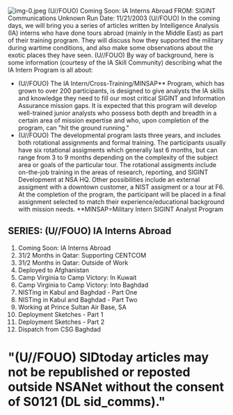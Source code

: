 ![img-0.jpeg](img-0.jpeg)
(U//FOUO) Coming Soon: IA Interns Abroad
FROM: SIGINT Communications
Unknown
Run Date: 11/21/2003
(U//FOUO) In the coming days, we will bring you a series of articles written by Intelligence Analysis (IA) interns who have done tours abroad (mainly in the Middle East) as part of their training program. They will discuss how they supported the military during wartime conditions, and also make some observations about the exotic places they have seen.
(U//FOUO) By way of background, here is some information (courtesy of the IA Skill Community) describing what the IA Intern Program is all about:

- (U//FOUO) The IA Intern/Cross-Training/MINSAP** Program, which has grown to over 200 participants, is designed to give analysts the IA skills and knowledge they need to fill our most critical SIGINT and Information Assurance mission gaps. It is expected that this program will develop well-trained junior analysts who possess both depth and breadth in a certain area of mission expertise and who, upon completion of the program, can "hit the ground running."
- (U//FOUO) The developmental program lasts three years, and includes both rotational assignments and formal training. The participants usually have six rotational assigments which generally last 6 months, but can range from 3 to 9 months depending on the complexity of the subject area or goals of the particular tour. The rotational assigments include on-the-job training in the areas of research, reporting, and SIGINT Development at NSA HQ. Other possibilities include an external assigment with a downtown customer, a NIST assigment or a tour at F6. At the completion of the program, the participant will be placed in a final assignment selected to match their experience/educational background with mission needs.
**MINSAP=Military Intern SIGINT Analyst Program


## SERIES: (U//FOUO) IA Interns Abroad

1. Coming Soon: IA Interns Abroad
2. $31 / 2$ Months in Qatar: Supporting CENTCOM
3. $31 / 2$ Months in Qatar: Outside of Work
4. Deployed to Afghanistan
5. Camp Virginia to Camp Victory: In Kuwait
6. Camp Virginia to Camp Victory: Into Baghdad
7. NISTing in Kabul and Baghdad - Part One
8. NISTing in Kabul and Baghdad - Part Two
9. Working at Prince Sultan Air Base, SA
10. Deployment Sketches - Part 1
11. Deployment Sketches - Part 2
12. Dispatch from CSG Baghdad

# "(U//FOUO) SIDtoday articles may not be republished or reposted outside NSANet without the consent of S0121 (DL sid_comms)."
